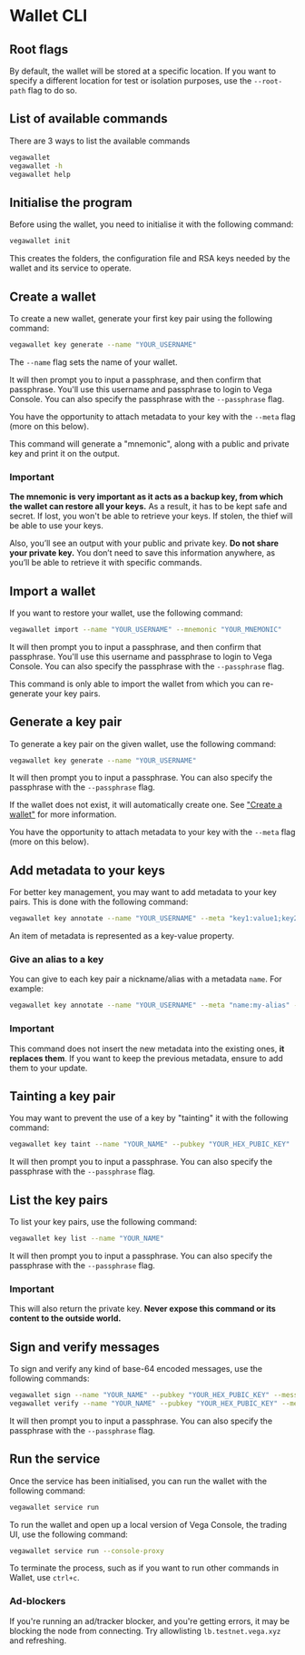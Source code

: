 # Wallet CLI

## Root flags

By default, the wallet will be stored at a specific location. If you want to
specify a different location for test or isolation purposes, use
the ``--root-path`` flag to do so.

## List of available commands

There are 3 ways to list the available commands

```sh
vegawallet
vegawallet -h
vegawallet help
```

## Initialise the program

Before using the wallet, you need to initialise it with the following command:

```sh
vegawallet init
```

This creates the folders, the configuration file and RSA keys needed by the
wallet and its service to operate.

## Create a wallet

To create a new wallet, generate your first key pair using the following
command:

```sh
vegawallet key generate --name "YOUR_USERNAME"
```

The `--name` flag sets the name of your wallet.

It will then prompt you to input a passphrase, and then confirm that passphrase.
You'll use this username and passphrase to login to Vega Console. You can also
specify the passphrase with the ``--passphrase`` flag.

You have the opportunity to attach metadata to your key with the ``--meta``
flag (more on this below).

This command will generate a "mnemonic", along with a public and private key and
print it on the output.

### Important

**The mnemonic is very important as it acts as a backup key, from which the
wallet can restore all your keys.** As a result, it has to be kept safe and
secret. If lost, you won't be able to retrieve your keys. If stolen, the thief
will be able to use your keys.

Also, you’ll see an output with your public and private key. **Do not share your
private key.** You don’t need to save this information anywhere, as you’ll be
able to retrieve it with specific commands.

## Import a wallet

If you want to restore your wallet, use the following command:

```sh
vegawallet import --name "YOUR_USERNAME" --mnemonic "YOUR_MNEMONIC"
```

It will then prompt you to input a passphrase, and then confirm that passphrase.
You'll use this username and passphrase to login to Vega Console. You can also
specify the passphrase with the ``--passphrase`` flag.

This command is only able to import the wallet from which you can re-generate
your key pairs.

## Generate a key pair

To generate a key pair on the given wallet, use the following command:

```sh
vegawallet key generate --name "YOUR_USERNAME"
```

It will then prompt you to input a passphrase. You can also specify the
passphrase with the ``--passphrase`` flag.

If the wallet does not exist, it will automatically create one. See
["Create a wallet"](#create-a-wallet) for more information.

You have the opportunity to attach metadata to your key with the ``--meta``
flag (more on this below).

## Add metadata to your keys

For better key management, you may want to add metadata to your key pairs. This
is done with the following command:

```sh
vegawallet key annotate --name "YOUR_USERNAME" --meta "key1:value1;key2:value2" --pubkey "YOUR_HEX_PUBLIC_KEY"
```

An item of metadata is represented as a key-value property.

### Give an alias to a key

You can give to each key pair a nickname/alias with a metadata `name`. For example:

```sh
vegawallet key annotate --name "YOUR_USERNAME" --meta "name:my-alias" --pubkey "YOUR_HEX_PUBLIC_KEY"
```

### Important

This command does not insert the new metadata into the existing ones, **it
replaces them**. If you want to keep the previous metadata, ensure to add them
to your update.

## Tainting a key pair

You may want to prevent the use of a key by "tainting" it with the following
command:

```sh
vegawallet key taint --name "YOUR_NAME" --pubkey "YOUR_HEX_PUBIC_KEY"
```

It will then prompt you to input a passphrase. You can also specify the
passphrase with the ``--passphrase`` flag.

## List the key pairs

To list your key pairs, use the following command:

```sh
vegawallet key list --name "YOUR_NAME"
```

It will then prompt you to input a passphrase. You can also specify the
passphrase with the ``--passphrase`` flag.

### Important

This will also return the private key. **Never expose this command or its
content to the outside world.**

## Sign and verify messages

To sign and verify any kind of base-64 encoded messages, use the following
commands:

```sh
vegawallet sign --name "YOUR_NAME" --pubkey "YOUR_HEX_PUBIC_KEY" --message "c3BpY2Ugb2YgZHVuZQo="
vegawallet verify --name "YOUR_NAME" --pubkey "YOUR_HEX_PUBIC_KEY" --message "c3BpY2Ugb2YgZHVuZQo=" --signature "76f978asd6fa8s76f"
```

It will then prompt you to input a passphrase. You can also specify the
passphrase with the ``--passphrase`` flag.

## Run the service

Once the service has been initialised, you can run the wallet with the following
command:

```sh
vegawallet service run
```

To run the wallet and open up a local version of Vega Console, the trading UI,
use the following command:

```sh
vegawallet service run --console-proxy
```

To terminate the process, such as if you want to run other commands in Wallet,
use `ctrl+c`.

### Ad-blockers

If you're running an ad/tracker blocker, and you're getting errors, it may be
blocking the node from connecting. Try allowlisting `lb.testnet.vega.xyz` and
refreshing.
